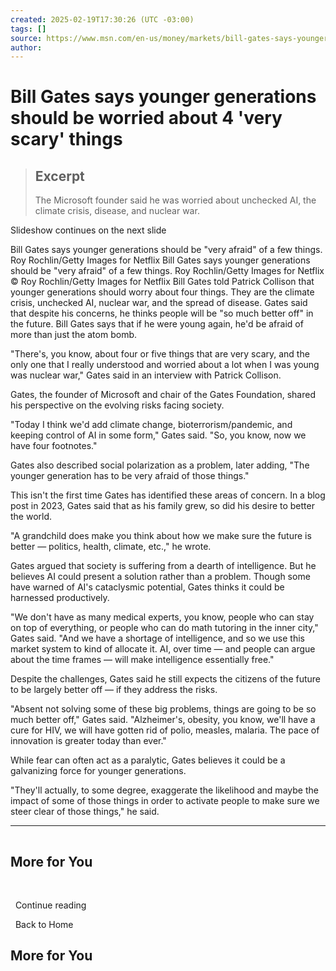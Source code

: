 ```yaml
---
created: 2025-02-19T17:30:26 (UTC -03:00)
tags: []
source: https://www.msn.com/en-us/money/markets/bill-gates-says-younger-generations-should-be-worried-about-4-very-scary-things/ar-AA1ziSKW?ocid=winp2fptaskbar&cvid=0569beb3bcbb490b90f84b1578eaf07e&ei=22#interstitial=1
author: 
---
```


# Bill Gates says younger generations should be worried about 4 'very scary' things

> ## Excerpt
> The Microsoft founder said he was worried about unchecked AI, the climate crisis, disease, and nuclear war.


Slideshow continues on the next slide

Bill Gates says younger generations should be "very afraid" of a few things. Roy Rochlin/Getty Images for Netflix
Bill Gates says younger generations should be "very afraid" of a few things. Roy Rochlin/Getty Images for Netflix
© Roy Rochlin/Getty Images for Netflix
Bill Gates told Patrick Collison that younger generations should worry about four things.
They are the climate crisis, unchecked AI, nuclear war, and the spread of disease.
Gates said that despite his concerns, he thinks people will be "so much better off" in the future.
Bill Gates says that if he were young again, he'd be afraid of more than just the atom bomb.

"There's, you know, about four or five things that are very scary, and the only one that I really understood and worried about a lot when I was young was nuclear war," Gates said in an interview with Patrick Collison.

Gates, the founder of Microsoft and chair of the Gates Foundation, shared his perspective on the evolving risks facing society.

"Today I think we'd add climate change, bioterrorism/pandemic, and keeping control of AI in some form," Gates said. "So, you know, now we have four footnotes."

Gates also described social polarization as a problem, later adding, "The younger generation has to be very afraid of those things."

This isn't the first time Gates has identified these areas of concern. In a blog post in 2023, Gates said that as his family grew, so did his desire to better the world.

"A grandchild does make you think about how we make sure the future is better — politics, health, climate, etc.," he wrote.

Gates argued that society is suffering from a dearth of intelligence. But he believes AI could present a solution rather than a problem. Though some have warned of AI's cataclysmic potential, Gates thinks it could be harnessed productively.

"We don't have as many medical experts, you know, people who can stay on top of everything, or people who can do math tutoring in the inner city," Gates said. "And we have a shortage of intelligence, and so we use this market system to kind of allocate it. AI, over time — and people can argue about the time frames — will make intelligence essentially free."

Despite the challenges, Gates said he still expects the citizens of the future to be largely better off — if they address the risks.

"Absent not solving some of these big problems, things are going to be so much better off," Gates said. "Alzheimer's, obesity, you know, we'll have a cure for HIV, we will have gotten rid of polio, measles, malaria. The pace of innovation is greater today than ever."

While fear can often act as a paralytic, Gates believes it could be a galvanizing force for younger generations.

"They'll actually, to some degree, exaggerate the likelihood and maybe the impact of some of those things in order to activate people to make sure we steer clear of those things," he said.



---
![](data:image/png;base64,iVBORw0KGgoAAAANSUhEUgAAAAEAAAABCAQAAAC1HAwCAAAAC0lEQVR42mNkYAAAAAYAAjCB0C8AAAAASUVORK5CYII=)

## More for You

  ![](data:image/png;base64,iVBORw0KGgoAAAANSUhEUgAAAAEAAAABCAQAAAC1HAwCAAAAC0lEQVR42mNkYAAAAAYAAjCB0C8AAAAASUVORK5CYII=)

  Continue reading

  Back to Home

## More for You
